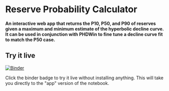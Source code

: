 # Reserve Probability Calculator

**An interactive web app that returns the P10, P50, and P90 of reserves given a maximum and minimum estimate of the hyperbolic decline curve. It can be used in conjunction with PHDWin to fine tune a decline curve fit to match the P50 case.**

## Try it live

[![Binder](https://mybinder.org/badge.svg)](https://mybinder.org/v2/gh/fahimnis/Reserve_Probability_Calculator/master?urlpath=%2Fapps%2FReserve_Probability_Calculator.ipynb)

Click the binder badge to try it live without installing anything. This will take you directly to the "app" version of the notebook.


